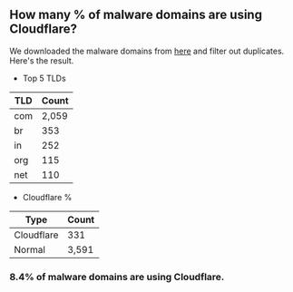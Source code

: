 ## How many % of malware domains are using Cloudflare?


We downloaded the malware domains from [here](https://urlhaus.abuse.ch) and filter out duplicates.
Here's the result.


[//]: # (start replacement)


- Top 5 TLDs

| TLD | Count |
| --- | --- |
| com | 2,059 |
| br | 353 |
| in | 252 |
| org | 115 |
| net | 110 |


- Cloudflare %

| Type | Count |
| --- | --- |
| Cloudflare | 331 |
| Normal | 3,591 |


### 8.4% of malware domains are using Cloudflare.